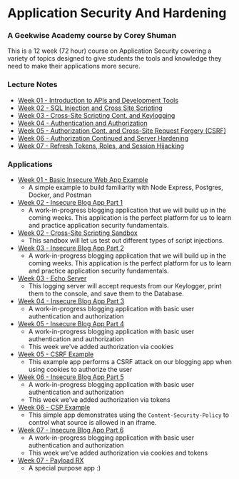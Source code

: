 # Application Security And Hardening
### A Geekwise Academy course by Corey Shuman

This is a 12 week (72 hour) course on Application Security covering a variety of topics designed to give students the tools and knowledge they need to make their applications more secure.

### Lecture Notes
- [Week 01 - Introduction to APIs and Development Tools](./LectureNotes/Week-01)
- [Week 02 - SQL Injection and Cross Site Scripting](./LectureNotes/Week-02)
- [Week 03 - Cross-Site Scripting Cont. and Keylogging](./LectureNotes/Week-03)
- [Week 04 - Authentication and Authorization](./LectureNotes/Week-04)
- [Week 05 - Authorization Cont. and Cross-Site Request Forgery (CSRF)](./LectureNotes/Week-05)
- [Week 06 - Authorization Continued and Server Hardening](./LectureNotes/Week-06)
- [Week 07 - Refresh Tokens, Roles, and Session Hijacking](./LectureNotes/Week-07)

### Applications
- [Week 01 - Basic Insecure Web App Example](./Applications/Week-01/01-BasicInsecureWebApp)
  - A simple example to build familiarity with Node Express, Postgres, Docker, and Postman
- [Week 02 - Insecure Blog App Part 1](./Applications/Week-02/01-BasicBlogAppPart01)
  - A work-in-progress blogging application that we will build up in the coming weeks. This application is the perfect platform for us to learn and practice application security fundamentals.
- [Week 02 - Cross-Site Scripting Sandbox](./Applications/Week-02/02-CrossSiteScriptingSandbox)
  - This sandbox will let us test out different types of script injections.
- [Week 03 - Insecure Blog App Part 2](./Applications/Week-03/01-BasicBlogAppPart02)
  - A work-in-progress blogging application that we will build up in the coming weeks. This application is the perfect platform for us to learn and practice application security fundamentals.
- [Week 03 - Echo Server](./Applications/Week-03/02-EchoServer)
  - This logging server will accept requests from our Keylogger, print them to the console, and save them to the Database.
- [Week 04 - Insecure Blog App Part 3](./Applications/Week-04/01-BasicBlogAppPart03)
  - A work-in-progress blogging application with basic user authentication and authorization
- [Week 05 - Insecure Blog App Part 4](./Applications/Week-05/01-BasicBlogAppPart04)
  - A work-in-progress blogging application with basic user authentication and authorization
  - This week we've added authorization via cookies
- [Week 05 - CSRF Example](./Applications/Week-05/02-CSRFExample)
  - This example app performs a CSRF attack on our blogging app when using cookies to authorize the user
- [Week 06 - Insecure Blog App Part 5](./Applications/Week-06/01-BasicBlogAppPart05)
  - A work-in-progress blogging application with basic user authentication and authorization
  - This week we've added authorization via tokens
- [Week 06 - CSP Example](./Applications/Week-06/02-CSPExample)
  - This simple app demonstrates using the `Content-Security-Policy` to control what source is allowed in an iframe.
- [Week 07 - Insecure Blog App Part 6](../../Applications/Week-07/01-BasicBlogAppPart06)
  - A work-in-progress blogging application with basic user authentication and authorization
  - This week we've added authorization via cookies and tokens
- [Week 07 - Payload RX](../../Applications/Week-07/02-PayloadRx)
  - A special purpose app :)